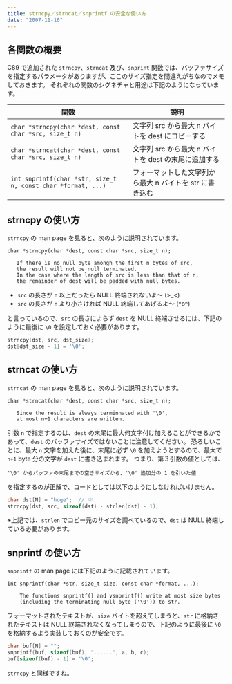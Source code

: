```yaml
---
title: strncpy／strncat／snprintf の安全な使い方
date: "2007-11-16"
---
```


各関数の概要
----

C89 で追加された `strncpy`、`strncat` 及び、`snprint` 関数では、バッファサイズを指定するパラメータがありますが、ここのサイズ指定を間違えがちなのでメモしておきます。
それぞれの関数のシグネチャと用途は下記のようになっています。

| 関数 | 説明 |
| ---- | ---- |
| `char *strncpy(char *dest, const char *src, size_t n)` | 文字列 src から最大 n バイトを dest にコピーする |
| `char *strncat(char *dest, const char *src, size_t n)` | 文字列 src から最大 n バイトを dest の末尾に追加する |
| `int snprintf(char *str, size_t n, const char *format, ...)` | フォーマットした文字列から最大 n バイトを str に書き込む |


strncpy の使い方
----

`strncpy` の man page を見ると、次のように説明されています。

~~~
char *strncpy(char *dest, const char *src, size_t n);

   If there is no null byte amongh the first n bytes of src,
   the result will not be null terminated.
   In the case where the length of src is less than that of n,
   the remainder of dest will be padded with null bytes.
~~~

- `src` の長さが `n` 以上だったら NULL 終端されないよ～ (>_<)
- `src` の長さが `n` より小さければ NULL 終端してあげるよ～ (^o^)

と言っているので、`src` の長さによらず `dest` を NULL 終端させるには、下記のように最後に `\0` を設定しておく必要があります。

~~~ cpp
strncpy(dst, src, dst_size);
dst[dst_size - 1] = '\0';
~~~


strncat の使い方
----

`strncat` の man page を見ると、次のように説明されています。

~~~
char *strncat(char *dest, const char *src, size_t n);

   Since the result is always terminnated with '\0',
   at most n+1 characters are written.
~~~

引数 `n` で指定するのは、`dest` の末尾に最大何文字付け加えることができるかであって、`dest` のバッファサイズではないことに注意してください。
恐ろしいことに、最大 `n` 文字を加えた後に、末尾に必ず `\0` を加えようとするので、最大で `n+1` byte 分の文字が `dest` に書き込まれます。
つまり、第３引数の値としては、

~~~
'\0' からバッファの末尾までの空きサイズから、'\0' 追加分の 1 を引いた値
~~~

を指定するのが正解で、コードとしては以下のようにしなければいけません。

~~~ cpp
char dst[N] = "hoge";  // ※
strncpy(dst, src, sizeof(dst) - strlen(dst) - 1);
~~~

※上記では、`strlen` でコピー元のサイズを調べているので、`dst` は NULL 終端している必要があります。


snprintf の使い方
----

`snprintf` の man page には下記のように記載されています。

~~~
int snprintf(char *str, size_t size, const char *format, ...);

    The functions snprintf() and vsnprintf() write at most size bytes
    (including the terminating null byte ('\0')) to str.
~~~

フォーマットされたテキストが、`size` バイトを超えてしまうと、`str` に格納されたテキストは NULL 終端されなくなってしまうので、下記のように最後に `\0` を格納するよう実装しておくのが安全です。

~~~ cpp
char buf[N] = "";
snprintf(buf, sizeof(buf), "......", a, b, c);
buf[sizeof(buf) - 1] = '\0';
~~~

`strncpy` と同様ですね。

